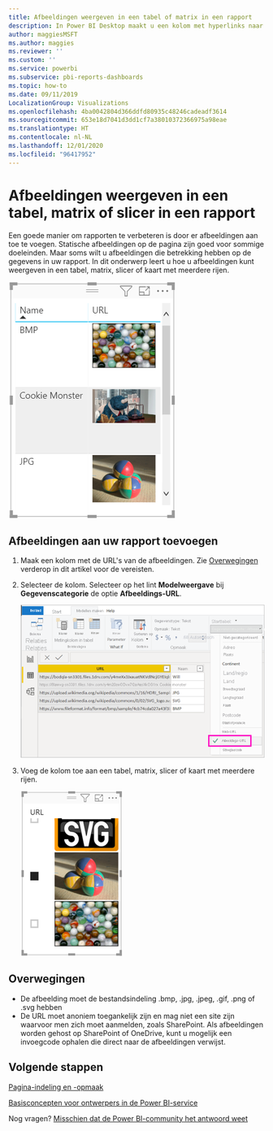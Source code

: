 ```yaml
---
title: Afbeeldingen weergeven in een tabel of matrix in een rapport
description: In Power BI Desktop maakt u een kolom met hyperlinks naar afbeeldingen. Voeg vervolgens in Power BI Desktop of de Power BI-service deze hyperlinks toe aan een tabel, matrix, slicer of kaart met meerdere rijen in een rapport om de afbeelding weer te geven.
author: maggiesMSFT
ms.author: maggies
ms.reviewer: ''
ms.custom: ''
ms.service: powerbi
ms.subservice: pbi-reports-dashboards
ms.topic: how-to
ms.date: 09/11/2019
LocalizationGroup: Visualizations
ms.openlocfilehash: 4ba0042804d366ddfd80935c48246cadeadf3614
ms.sourcegitcommit: 653e18d7041d3dd1cf7a38010372366975a98eae
ms.translationtype: HT
ms.contentlocale: nl-NL
ms.lasthandoff: 12/01/2020
ms.locfileid: "96417952"
---
```

# <a name="display-images-in-a-table-matrix-or-slicer-in-a-report"></a>Afbeeldingen weergeven in een tabel, matrix of slicer in een rapport

Een goede manier om rapporten te verbeteren is door er afbeeldingen aan toe te voegen. Statische afbeeldingen op de pagina zijn goed voor sommige doeleinden. Maar soms wilt u afbeeldingen die betrekking hebben op de gegevens in uw rapport. In dit onderwerp leert u hoe u afbeeldingen kunt weergeven in een tabel, matrix, slicer of kaart met meerdere rijen. 

![URL-afbeeldingen in een tabel](media/power-bi-images-tables/power-bi-url-images-table.png)

## <a name="add-images-to-your-report"></a>Afbeeldingen aan uw rapport toevoegen

1. Maak een kolom met de URL's van de afbeeldingen. Zie [Overwegingen](#considerations) verderop in dit artikel voor de vereisten.

1. Selecteer de kolom. Selecteer op het lint **Modelweergave** bij **Gegevenscategorie** de optie **Afbeeldings-URL**.

    ![Gegevenscategorie instellen op Afbeeldings-URL](media/power-bi-images-tables/power-bi-set-url-image.png)

1. Voeg de kolom toe aan een tabel, matrix, slicer of kaart met meerdere rijen.

    ![Slicer met afbeeldingen](media/power-bi-images-tables/power-bi-url-images-slicer.png)

## <a name="considerations"></a>Overwegingen

- De afbeelding moet de bestandsindeling .bmp, .jpg, .jpeg, .gif, .png of .svg hebben
- De URL moet anoniem toegankelijk zijn en mag niet een site zijn waarvoor men zich moet aanmelden, zoals SharePoint. Als afbeeldingen worden gehost op SharePoint of OneDrive, kunt u mogelijk een invoegcode ophalen die direct naar de afbeeldingen verwijst. 


## <a name="next-steps"></a>Volgende stappen

[Pagina-indeling en -opmaak](/learn/modules/visuals-in-power-bi/12-formatting)

[Basisconcepten voor ontwerpers in de Power BI-service](../fundamentals/service-basic-concepts.md)

Nog vragen? [Misschien dat de Power BI-community het antwoord weet](https://community.powerbi.com/)
